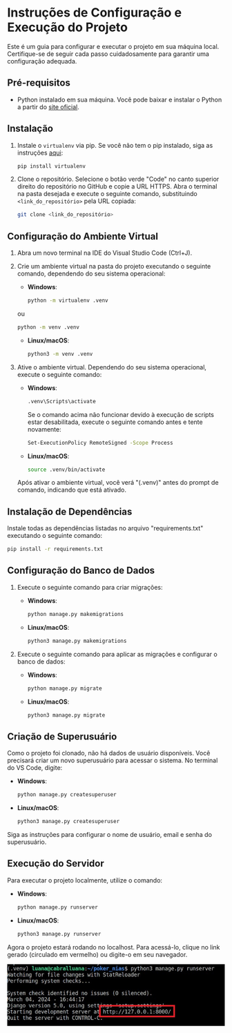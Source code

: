 # Instruções de Configuração e Execução do Projeto

Este é um guia para configurar e executar o projeto em sua máquina local. Certifique-se de seguir cada passo cuidadosamente para garantir uma configuração adequada.

## Pré-requisitos

- Python instalado em sua máquina. Você pode baixar e instalar o Python a partir do [site oficial](https://www.python.org/downloads/).

## Instalação

1. Instale o `virtualenv` via pip. Se você não tem o pip instalado, siga as instruções [aqui](https://pip.pypa.io/en/stable/installation/):
   ```bash
   pip install virtualenv
   ```

2. Clone o repositório. Selecione o botão verde "Code" no canto superior direito do repositório no GitHub e copie a URL HTTPS.
   Abra o terminal na pasta desejada e execute o seguinte comando, substituindo `<link_do_repositório>` pela URL copiada:
   ```bash
   git clone <link_do_repositório>
   ```

## Configuração do Ambiente Virtual

1. Abra um novo terminal na IDE do Visual Studio Code (Ctrl+J).

2. Crie um ambiente virtual na pasta do projeto executando o seguinte comando, dependendo do seu sistema operacional:
   - **Windows**:
     ```bash
     python -m virtualenv .venv
     ```
   ou
     ```bash
     python -m venv .venv
     ```
   - **Linux/macOS**:
     ```bash
     python3 -m venv .venv
     ```

3. Ative o ambiente virtual. Dependendo do seu sistema operacional, execute o seguinte comando:
   - **Windows**:
     ```bash
     .venv\Scripts\activate
     ```
     Se o comando acima não funcionar devido à execução de scripts estar desabilitada, execute o seguinte comando antes e tente novamente:
     ```bash
     Set-ExecutionPolicy RemoteSigned -Scope Process
     ```
   - **Linux/macOS**:
     ```bash
     source .venv/bin/activate
     ```

   Após ativar o ambiente virtual, você verá "(.venv)" antes do prompt de comando, indicando que está ativado.

## Instalação de Dependências

Instale todas as dependências listadas no arquivo "requirements.txt" executando o seguinte comando:
```bash
pip install -r requirements.txt
```

## Configuração do Banco de Dados

1. Execute o seguinte comando para criar migrações:
   - **Windows**:
     ```bash
     python manage.py makemigrations
     ```
   - **Linux/macOS**:
     ```bash
     python3 manage.py makemigrations
     ```

2. Execute o seguinte comando para aplicar as migrações e configurar o banco de dados:
   - **Windows**:
     ```bash
     python manage.py migrate
     ```
   - **Linux/macOS**:
     ```bash
     python3 manage.py migrate
     ```

## Criação de Superusuário

Como o projeto foi clonado, não há dados de usuário disponíveis. Você precisará criar um novo superusuário para acessar o sistema. No terminal do VS Code, digite:
   - **Windows**:
     ```bash
     python manage.py createsuperuser
     ```
   - **Linux/macOS**:
     ```bash
     python3 manage.py createsuperuser
     ```

Siga as instruções para configurar o nome de usuário, email e senha do superusuário.

## Execução do Servidor

Para executar o projeto localmente, utilize o comando:
   - **Windows**:
     ```bash
     python manage.py runserver
     ```
   - **Linux/macOS**:
     ```bash
     python3 manage.py runserver
     ```

Agora o projeto estará rodando no localhost. Para acessá-lo, clique no link gerado (circulado em vermelho) ou digite-o em seu navegador.

![Exemplo](imagens/exemplo.jpeg)
